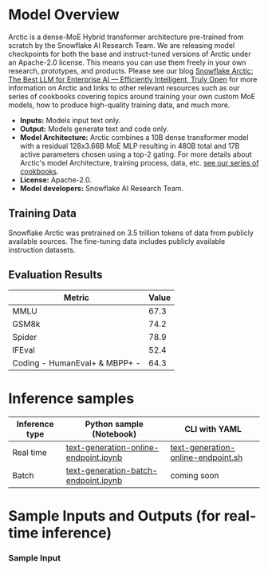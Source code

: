 # Model Overview

Arctic is a dense-MoE Hybrid transformer architecture pre-trained from scratch by the Snowflake AI Research Team. We are releasing model checkpoints for both the base and instruct-tuned versions of Arctic under an Apache-2.0 license. This means you can use them freely in your own research, prototypes, and products. Please see our blog [Snowflake Arctic: The Best LLM for Enterprise AI — Efficiently Intelligent, Truly Open](https://www.snowflake.com/blog/arctic-open-efficient-foundation-language-models-snowflake) for more information on Arctic and links to other relevant resources such as our series of cookbooks covering topics around training your own custom MoE models, how to produce high-quality training data, and much more.

- **Inputs:** Models input text only.
- **Output:** Models generate text and code only.
- **Model Architecture:** Arctic combines a 10B dense transformer model with a residual 128x3.66B MoE MLP resulting in 480B total and 17B active parameters chosen using a top-2 gating. For more details about Arctic's model Architecture, training process, data, etc. [see our series of cookbooks](https://www.snowflake.com/en/data-cloud/arctic/cookbook/).
- **License:** Apache-2.0.
- **Model developers:** Snowflake AI Research Team.

## Training Data
Snowflake Arctic was pretrained on 3.5 trillion tokens of data from publicly available sources. The fine-tuning data includes publicly available instruction datasets.

## Evaluation Results

| Metric                                   | Value  |
|------------------------------------------|--------|
| MMLU                                     | 67.3   |
| GSM8k                                    | 74.2   |
| Spider                                   | 78.9   |
| IFEval                                   | 52.4   |
| Coding - HumanEval+ & MBPP+ -            | 64.3   |

# Inference samples
Inference type|Python sample (Notebook)|CLI with YAML
|--|--|--|
Real time|<a href="https://aka.ms/azureml-infer-online-sdk-text-generation-dolly" target="_blank">text-generation-online-endpoint.ipynb</a>|<a href="https://aka.ms/azureml-infer-online-cli-text-generation-dolly" target="_blank">text-generation-online-endpoint.sh</a>
Batch |<a href="https://aka.ms/azureml-infer-batch-sdk-text-generation" target="_blank">text-generation-batch-endpoint.ipynb</a>| coming soon


# Sample Inputs and Outputs (for real-time inference)
### Sample Input